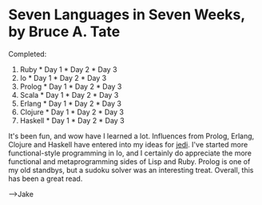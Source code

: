 Seven Languages in Seven Weeks, by Bruce A. Tate
================================================

Completed:
  
  1. Ruby
    * Day 1
    * Day 2
    * Day 3
  2. Io
    * Day 1
    * Day 2
    * Day 3
  3. Prolog
    * Day 1
    * Day 2
    * Day 3
  4. Scala
    * Day 1
    * Day 2
    * Day 3
  5. Erlang
    * Day 1
    * Day 2
    * Day 3
  6. Clojure
    * Day 1
    * Day 2
    * Day 3
  7. Haskell
    * Day 1
    * Day 2
    * Day 3
    
It's been fun, and wow have I learned a lot.  Influences from Prolog, Erlang, Clojure and Haskell have entered into my ideas for [jedi](https://github.com/gatesphere/jedi).  I've started more functional-style programming in Io, and I certainly do appreciate the more functional and metaprogramming sides of Lisp and Ruby.  Prolog is one of my old standbys, but a sudoku solver was an interesting treat.  Overall, this has been a great read.

-->Jake

